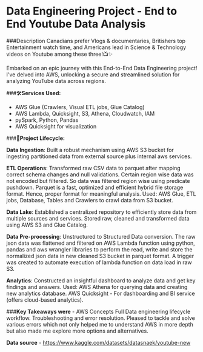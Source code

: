 # Data Engineering Project - End to End Youtube Data Analysis

###Description
Canadians prefer Vlogs & documentaries, Britishers top Entertainment watch time, and Americans lead in Science & Technology videos on Youtube among these three!📺✨


Embarked on an epic journey with this End-to-End Data Engineering project! 
I've delved into AWS, unlocking a secure and streamlined solution for analyzing YouTube data across regions.


###🛠**Services Used:**
- AWS Glue (Crawlers, Visual ETL jobs, Glue Catalog)
- AWS Lambda, Quicksight, S3, Athena, Cloudwatch, IAM
- pySpark, Python, Pandas
- AWS Quicksight for visualization


###🔄**Project Lifecycle:**

**Data Ingestion**: Built a robust mechanism using AWS S3 bucket for ingesting partitioned data from external source plus internal aws services.

**ETL Operations**: Transformed raw CSV data to parquet after mapping correct schema changes and null validations. Certain region wise data was not encoded but filtered. So data was filtered region wise using predicate pushdown. Parquet is a fast, optimized and efficient hybrid file storage format. Hence, proper format for meaningful analysis. Used: AWS Glue, ETL jobs, Database, Tables and Crawlers to crawl data from S3 bucket.

**Data Lake**: Established a centralized repository to efficiently store data from multiple sources and services. Stored raw, cleaned and transformed data using AWS S3 and Glue Catalog. 

**Data Pre-processing**: Unstructured to Structured Data conversion. The raw json data was flattened and filtered on AWS Lambda function using python, pandas and aws wrangler libraries to perform the read, write and store the normalized json data in new cleaned S3 bucket in parquet format. A trigger was created to automate execution of lambda function on data load in raw S3.

**Analytics**: Constructed an insightful dashboard to analyze data and get key findings and answers. Used: AWS Athena for querying data and creating new analytics database. AWS Quicksight - For dashboarding and BI service (offers cloud-based analytics).


###**Key Takeaways were** - 
AWS Concepts 
Full Data engineering lifecycle workflow.
Troubleshooting and error resolution. Pleased to tackle and solve various errors which not only helped me to understand AWS in more depth but also made me explore more options and alternatives.

**Data source** - https://www.kaggle.com/datasets/datasnaek/youtube-new

